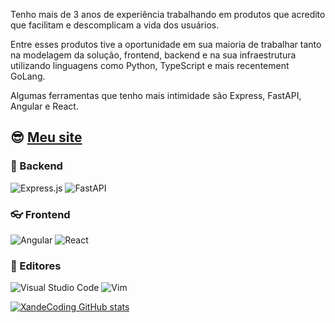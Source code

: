 Tenho mais de 3 anos de experiência trabalhando em produtos que acredito que facilitam e descomplicam a vida dos usuários.

Entre esses produtos tive a oportunidade em sua maioria de trabalhar tanto na modelagem da solução, frontend, backend e na sua infraestrutura utilizando linguagens como Python, TypeScript e mais recentement GoLang.

Algumas ferramentas que tenho mais intimidade são Express, FastAPI, Angular e React.


## :sunglasses: [Meu site](https://xande.dev.br/)



### :floppy_disk: Backend
![Express.js](https://img.shields.io/badge/express.js-%23404d59.svg?style=for-the-badge&logo=express&logoColor=%2361DAFB)
![FastAPI](https://img.shields.io/badge/FastAPI-005571?style=for-the-badge&logo=fastapi)

### :eyeglasses: Frontend
![Angular](https://img.shields.io/badge/angular-%23DD0031.svg?style=for-the-badge&logo=angular&logoColor=white)
![React](https://img.shields.io/badge/react-%2320232a.svg?style=for-the-badge&logo=react&logoColor=%2361DAFB)

### :book: Editores
![Visual Studio Code](https://img.shields.io/badge/Visual%20Studio%20Code-0078d7.svg?style=for-the-badge&logo=visual-studio-code&logoColor=white)
![Vim](https://img.shields.io/badge/VIM-%2311AB00.svg?style=for-the-badge&logo=vim&logoColor=white)


[![XandeCoding GitHub stats](https://github-readme-stats.vercel.app/api?username=XandeCoding)](https://github.com/anuraghazra/github-readme-stats)
